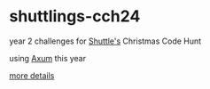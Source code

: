 # shuttlings-cch24

year 2 challenges for [Shuttle's](https://www.shuttle.dev/) Christmas Code Hunt

using [Axum](https://github.com/tokio-rs/axum) this year

[more details](https://www.shuttle.dev/cch)
